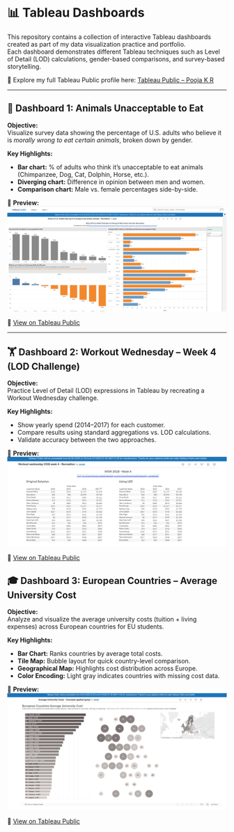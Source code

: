 # 📊 Tableau Dashboards  

This repository contains a collection of interactive Tableau dashboards created as part of my data visualization practice and portfolio.  
Each dashboard demonstrates different Tableau techniques such as Level of Detail (LOD) calculations, gender-based comparisons, and survey-based storytelling.  

🔗 Explore my full Tableau Public profile here: [Tableau Public – Pooja K R](https://public.tableau.com/app/profile/pooja2481/vizzes)  

---

## 🐾 Dashboard 1: Animals Unacceptable to Eat  

**Objective:**  
Visualize survey data showing the percentage of U.S. adults who believe it is *morally wrong to eat certain animals*, broken down by gender.  

**Key Highlights:**  
- **Bar chart:** % of adults who think it’s unacceptable to eat animals (Chimpanzee, Dog, Cat, Dolphin, Horse, etc.).  
- **Diverging chart:** Difference in opinion between men and women.  
- **Comparison chart:** Male vs. female percentages side-by-side.  

📸 **Preview:**  
![Animals Dashboard](https://github.com/pooja2434/Tableau-Dashboards/blob/main/Tableau%20Dashboard%202.png)  

🔗 [View on Tableau Public](https://public.tableau.com/app/profile/pooja2481/viz/ShareofU_S_Adultsthatsayitiswrongtoeatcertainanimals-Recreation/Dashboard1)  

---

## 🏋️ Dashboard 2: Workout Wednesday – Week 4 (LOD Challenge)  

**Objective:**  
Practice Level of Detail (LOD) expressions in Tableau by recreating a Workout Wednesday challenge.  

**Key Highlights:**  
- Show yearly spend (2014–2017) for each customer.  
- Compare results using standard aggregations vs. LOD calculations.  
- Validate accuracy between the two approaches.  

📸 **Preview:**  
![Workout Wednesday Dashboard](https://github.com/pooja2434/Tableau-Dashboards/blob/main/Tableau%20Dashboard%203.png)  

🔗 [View on Tableau Public](https://public.tableau.com/app/profile/pooja2481/viz/Workoutwednesday2018week4-Recreation/Dashboard1)  

## 🎓 Dashboard 3: European Countries – Average University Cost  

**Objective:**  
Analyze and visualize the average university costs (tuition + living expenses) across European countries for EU students.  

**Key Highlights:**  
- **Bar Chart:** Ranks countries by average total costs.  
- **Tile Map:** Bubble layout for quick country-level comparison.  
- **Geographical Map:** Highlights cost distribution across Europe.  
- **Color Encoding:** Light gray indicates countries with missing cost data.  

📸 **Preview:**  
![University Costs Dashboard](https://github.com/pooja2434/Tableau-Dashboards/blob/main/Tableau%20Dashboard%20Image.png)  

🔗 [View on Tableau Public](https://public.tableau.com/app/profile/pooja2481/viz/AverageUniversityCosts-Conceptsappliedgrey/Dashboard2)  

